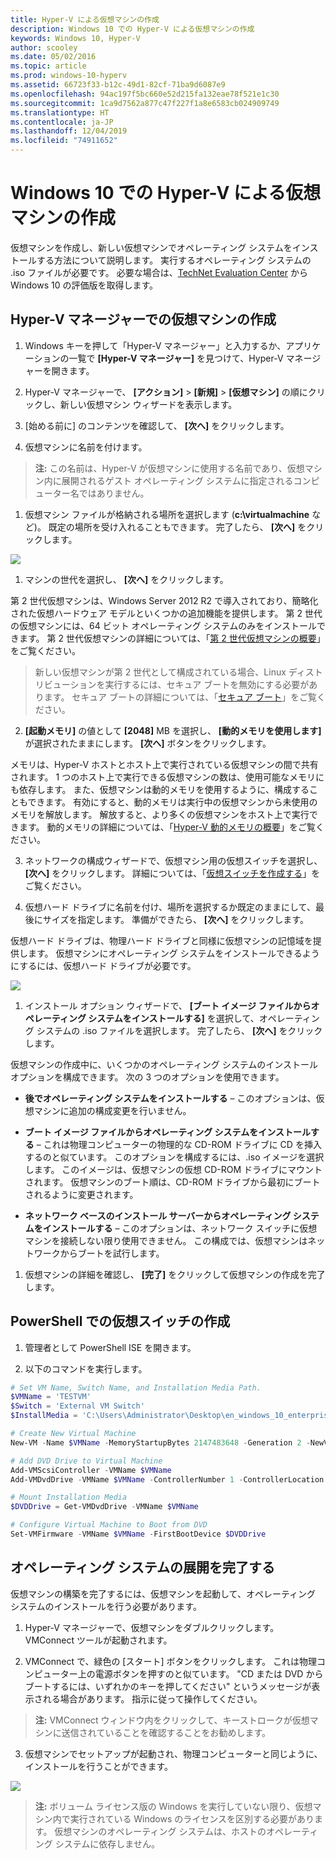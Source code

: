 ```yaml
---
title: Hyper-V による仮想マシンの作成
description: Windows 10 での Hyper-V による仮想マシンの作成
keywords: Windows 10, Hyper-V
author: scooley
ms.date: 05/02/2016
ms.topic: article
ms.prod: windows-10-hyperv
ms.assetid: 66723f33-b12c-49d1-82cf-71ba9d6087e9
ms.openlocfilehash: 94ac197f5bc660e52d215fa132eae78f521e1c30
ms.sourcegitcommit: 1ca9d7562a877c47f227f1a8e6583cb024909749
ms.translationtype: HT
ms.contentlocale: ja-JP
ms.lasthandoff: 12/04/2019
ms.locfileid: "74911652"
---
```

# <a name="create-virtual-machine-with-hyper-v-on-windows-10"></a>Windows 10 での Hyper-V による仮想マシンの作成

仮想マシンを作成し、新しい仮想マシンでオペレーティング システムをインストールする方法について説明します。  実行するオペレーティング システムの .iso ファイルが必要です。 必要な場合は、[TechNet Evaluation Center](http://www.microsoft.com/evalcenter/) から Windows 10 の評価版を取得します。

## <a name="create-a-virtual-machine-with-hyper-v-manager"></a>Hyper-V マネージャーでの仮想マシンの作成

1. Windows キーを押して「Hyper-V マネージャー」と入力するか、アプリケーションの一覧で **[Hyper-V マネージャー]** を見つけて、Hyper-V マネージャーを開きます。

1. Hyper-V マネージャーで、 **[アクション]**  >  **[新規]**  >  **[仮想マシン]** の順にクリックし、新しい仮想マシン ウィザードを表示します。

1. [始める前に] のコンテンツを確認して、 **[次へ]** をクリックします。

1. 仮想マシンに名前を付けます。
  > **注:** この名前は、Hyper-V が仮想マシンに使用する名前であり、仮想マシン内に展開されるゲスト オペレーティング システムに指定されるコンピューター名ではありません。

1. 仮想マシン ファイルが格納される場所を選択します (**c:\virtualmachine** など)。 既定の場所を受け入れることもできます。 完了したら、 **[次へ]** をクリックします。

  ![](media/new_vm_upd.png)

1. マシンの世代を選択し、 **[次へ]** をクリックします。  

  第 2 世代仮想マシンは、Windows Server 2012 R2 で導入されており、簡略化された仮想ハードウェア モデルといくつかの追加機能を提供します。 第 2 世代の仮想マシンには、64 ビット オペレーティング システムのみをインストールできます。 第 2 世代仮想マシンの詳細については、「[第 2 世代仮想マシンの概要](<https://docs.microsoft.com/previous-versions/windows/it-pro/windows-server-2012-R2-and-2012/dn282285(v=ws.11)>)」をご覧ください。
  
  > 新しい仮想マシンが第 2 世代として構成されている場合、Linux ディストリビューションを実行するには、セキュア ブートを無効にする必要があります。 セキュア ブートの詳細については、「[セキュア ブート](<https://docs.microsoft.com/previous-versions/windows/it-pro/windows-8.1-and-8/dn486875(v=ws.11)>)」をご覧ください。

2. **[起動メモリ]** の値として **[2048]** MB を選択し、 **[動的メモリを使用します]** が選択されたままにします。 **[次へ]** ボタンをクリックします。

  メモリは、Hyper-V ホストとホスト上で実行されている仮想マシンの間で共有されます。 1 つのホスト上で実行できる仮想マシンの数は、使用可能なメモリにも依存します。 また、仮想マシンは動的メモリを使用するように、構成することもできます。 有効にすると、動的メモリは実行中の仮想マシンから未使用のメモリを解放します。 解放すると、より多くの仮想マシンをホスト上で実行できます。 動的メモリの詳細については、「[Hyper-V 動的メモリの概要](https://docs.microsoft.com/previous-versions/windows/it-pro/windows-server-2012-R2-and-2012/hh831766(v=ws.11))」をご覧ください。

3. ネットワークの構成ウィザードで、仮想マシン用の仮想スイッチを選択し、 **[次へ]** をクリックします。 詳細については、「[仮想スイッチを作成する](connect-to-network.md)」をご覧ください。

4. 仮想ハード ドライブに名前を付け、場所を選択するか既定のままにして、最後にサイズを指定します。 準備ができたら、 **[次へ]** をクリックします。

  仮想ハード ドライブは、物理ハード ドライブと同様に仮想マシンの記憶域を提供します。 仮想マシンにオペレーティング システムをインストールできるようにするには、仮想ハード ドライブが必要です。
  
  ![](media/new_vhd_upd.png)

1. インストール オプション ウィザードで、 **[ブート イメージ ファイルからオペレーティング システムをインストールする]** を選択して、オペレーティング システムの .iso ファイルを選択します。 完了したら、 **[次へ]** をクリックします。

  仮想マシンの作成中に、いくつかのオペレーティング システムのインストール オプションを構成できます。 次の 3 つのオプションを使用できます。

  * **後でオペレーティング システムをインストールする** – このオプションは、仮想マシンに追加の構成変更を行いません。

  * **ブート イメージ ファイルからオペレーティング システムをインストールする** – これは物理コンピューターの物理的な CD-ROM ドライブに CD を挿入するのと似ています。 このオプションを構成するには、.iso イメージを選択します。 このイメージは、仮想マシンの仮想 CD-ROM ドライブにマウントされます。 仮想マシンのブート順は、CD-ROM ドライブから最初にブートされるように変更されます。

  * **ネットワーク ベースのインストール サーバーからオペレーティング システムをインストールする** – このオプションは、ネットワーク スイッチに仮想マシンを接続しない限り使用できません。 この構成では、仮想マシンはネットワークからブートを試行します。

1. 仮想マシンの詳細を確認し、 **[完了]** をクリックして仮想マシンの作成を完了します。

## <a name="create-a-virtual-machine-with-powershell"></a>PowerShell での仮想スイッチの作成

1. 管理者として PowerShell ISE を開きます。

2. 以下のコマンドを実行します。

  ``` powershell
  # Set VM Name, Switch Name, and Installation Media Path.
  $VMName = 'TESTVM'
  $Switch = 'External VM Switch'
  $InstallMedia = 'C:\Users\Administrator\Desktop\en_windows_10_enterprise_x64_dvd_6851151.iso'

  # Create New Virtual Machine
  New-VM -Name $VMName -MemoryStartupBytes 2147483648 -Generation 2 -NewVHDPath "D:\Virtual Machines\$VMName\$VMName.vhdx" -NewVHDSizeBytes 53687091200 -Path "D:\Virtual Machines\$VMName" -SwitchName $Switch

  # Add DVD Drive to Virtual Machine
  Add-VMScsiController -VMName $VMName
  Add-VMDvdDrive -VMName $VMName -ControllerNumber 1 -ControllerLocation 0 -Path $InstallMedia

  # Mount Installation Media
  $DVDDrive = Get-VMDvdDrive -VMName $VMName

  # Configure Virtual Machine to Boot from DVD
  Set-VMFirmware -VMName $VMName -FirstBootDevice $DVDDrive
  ```

## <a name="complete-the-operating-system-deployment"></a>オペレーティング システムの展開を完了する

仮想マシンの構築を完了するには、仮想マシンを起動して、オペレーティング システムのインストールを行う必要があります。

1. Hyper-V マネージャーで、仮想マシンをダブルクリックします。 VMConnect ツールが起動されます。

2. VMConnect で、緑色の [スタート] ボタンをクリックします。 これは物理コンピューター上の電源ボタンを押すのと似ています。 "CD または DVD からブートするには、いずれかのキーを押してください" というメッセージが表示される場合があります。 指示に従って操作してください。

  > **注:** VMConnect ウィンドウ内をクリックして、キーストロークが仮想マシンに送信されていることを確認することをお勧めします。

3. 仮想マシンでセットアップが起動され、物理コンピューターと同じように、インストールを行うことができます。

  ![](media/OSDeploy_upd.png) 

  > **注:** ボリューム ライセンス版の Windows を実行していない限り、仮想マシン内で実行されている Windows のライセンスを区別する必要があります。 仮想マシンのオペレーティング システムは、ホストのオペレーティング システムに依存しません。
